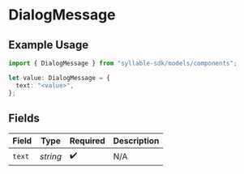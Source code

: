 # DialogMessage

## Example Usage

```typescript
import { DialogMessage } from "syllable-sdk/models/components";

let value: DialogMessage = {
  text: "<value>",
};
```

## Fields

| Field              | Type               | Required           | Description        |
| ------------------ | ------------------ | ------------------ | ------------------ |
| `text`             | *string*           | :heavy_check_mark: | N/A                |